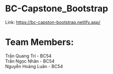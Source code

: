 # BC-Capstone_Bootstrap
Link: https://bc-capston-bootstrap.netlify.app/
# Team Members:
Trần Quang Trí - BC54  
Trần Ngọc Nhân - BC54  
Nguyễn Hoàng Luân - BC54
